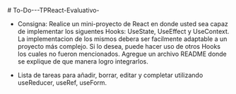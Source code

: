 #   T o - D o - - - T P R e a c t - E v a l u a t i v o - 

- Consigna: Realice un mini-proyecto de React en donde usted sea capaz de implementar los siguentes Hooks: UseState, UseEffect y UseContext. La implementacion de los mismos debera ser facilmente adaptable a un proyecto más complejo. Si lo desea, puede hacer uso de otros Hooks los cuales no fueron mencionados. Agregue un archivo README donde se explique de que manera logro integrarlos.
  
- Lista de tareas para añadir, borrar, editar y completar utilizando useReducer, useRef, useForm.
